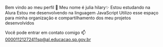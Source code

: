 Bem vindo ao meu perfil 💙
Meu nome é julia hilary✨
Estou estudando na Alura
Estou me desenvolvendo na linguagem JavaScript
Utilizo esse espaço para minha organização e compartilhamento dos meu projetos desenvolvidos

Você pode entrar em contato comigo 📫
00001121272411sp@al.educacao.sp.gov.br
